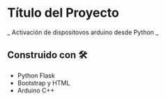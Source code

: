 # Título del Proyecto

_ Activación de dispositovos arduino desde Python _


## Construido con 🛠️

* Python Flask
* Bootstrap y HTML
* Arduino C++





